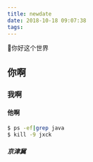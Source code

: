 ```yaml
---
title: newdate
date: 2018-10-18 09:07:38
tags: 
---
```

你好这个世界

## 你啊

### 我啊

#### 他啊
``` bash
$ ps -ef|grep java
$ kill -9 jxck
```


##### 京津冀

